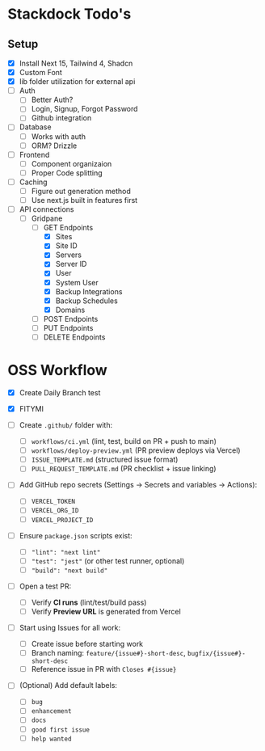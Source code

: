 # Stackdock Todo's

## Setup
- [X] Install Next 15, Tailwind 4, Shadcn
- [X] Custom Font
- [X] lib folder utilization for external api
- [ ] Auth
  - [ ] Better Auth?
  - [ ] Login, Signup, Forgot Password
  - [ ] Github integration
- [ ] Database
  - [ ] Works with auth
  - [ ] ORM? Drizzle
- [ ] Frontend
  - [ ] Component organizaion
  - [ ] Proper Code splitting
- [ ] Caching
  - [ ] Figure out generation method
  - [ ] Use next.js built in features first
- [ ] API connections
  - [ ] Gridpane
    - [ ] GET Endpoints
      - [X] Sites
      - [X] Site ID
      - [X] Servers
      - [X] Server ID
      - [X] User
      - [X] System User
      - [X] Backup Integrations
      - [X] Backup Schedules
      - [X] Domains
    - [ ] POST Endpoints
    - [ ] PUT Endpoints
    - [ ] DELETE Endpoints

# OSS Workflow

-[X] Create Daily Branch test
-[X] FITYMI

- [ ] Create `.github/` folder with:
  - [ ] `workflows/ci.yml` (lint, test, build on PR + push to main)
  - [ ] `workflows/deploy-preview.yml` (PR preview deploys via Vercel)
  - [ ] `ISSUE_TEMPLATE.md` (structured issue format)
  - [ ] `PULL_REQUEST_TEMPLATE.md` (PR checklist + issue linking)

- [ ] Add GitHub repo secrets (Settings → Secrets and variables → Actions):
  - [ ] `VERCEL_TOKEN`
  - [ ] `VERCEL_ORG_ID`
  - [ ] `VERCEL_PROJECT_ID`

- [ ] Ensure `package.json` scripts exist:
  - [ ] `"lint": "next lint"`
  - [ ] `"test": "jest"` (or other test runner, optional)
  - [ ] `"build": "next build"`

- [ ] Open a test PR:
  - [ ] Verify **CI runs** (lint/test/build pass)
  - [ ] Verify **Preview URL** is generated from Vercel

- [ ] Start using Issues for all work:
  - [ ] Create issue before starting work
  - [ ] Branch naming: `feature/{issue#}-short-desc`, `bugfix/{issue#}-short-desc`
  - [ ] Reference issue in PR with `Closes #{issue}`

- [ ] (Optional) Add default labels:
  - [ ] `bug`
  - [ ] `enhancement`
  - [ ] `docs`
  - [ ] `good first issue`
  - [ ] `help wanted`
